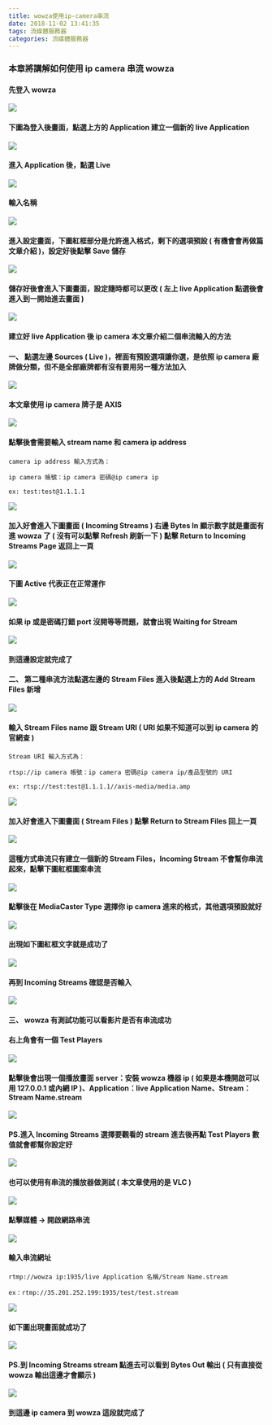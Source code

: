 ```yaml
---
title: wowza使用ip-camera串流
date: 2018-11-02 13:41:35
tags: 流媒體服務器
categories: 流媒體服務器
---
```


### 本章將講解如何使用 ip camera 串流 wowza

<!-- more -->

#### 先登入 wowza

![ ](images/1.png)

#### 下圖為登入後畫面，點選上方的 Application 建立一個新的 live Application

![ ](images/2.png)

#### 進入 Application 後，點選 Live

![ ](images/4.png)

#### 輸入名稱

![ ](images/3.png)

#### 進入設定畫面，下圖紅框部分是允許進入格式，剩下的選項預設 ( 有機會會再做篇文章介紹 )，設定好後點擊 Save 儲存

![ ](images/5.png)

#### 儲存好後會進入下圖畫面，設定隨時都可以更改 ( 左上 live Application 點選後會進入到一開始進去畫面 )

![ ](images/6.png)

#### 建立好 live Application 後 ip camera 本文章介紹二個串流輸入的方法

#### 一、 點選左邊 Sources ( Live )，裡面有預設選項讓你選，是依照 ip camera 廠牌做分類，但不是全部廠牌都有沒有要用另一種方法加入

![ ](images/7.png)

#### 本文章使用 ip camera 牌子是 AXIS

![ ](images/8.png)

#### 點擊後會需要輸入 stream name 和 camera ip address

```
camera ip address 輸入方式為：

ip camera 帳號：ip camera 密碼@ip camera ip

ex: test:test@1.1.1.1
```

![ ](images/9.png)

#### 加入好會進入下圖畫面 ( Incoming Streams ) 右邊 Bytes In 顯示數字就是畫面有進 wowza 了 ( 沒有可以點擊 Refresh 刷新一下 ) 點擊 Return to Incoming Streams Page 返回上一頁

![ ](images/10.png)

#### 下圖 Active 代表正在正常運作

![ ](images/11.png)

#### 如果 ip 或是密碼打錯 port 沒開等等問題，就會出現 Waiting for Stream

![ ](images/12.png)

#### 到這邊設定就完成了

#### 二、 第二種串流方法點選左邊的 Stream Files 進入後點選上方的 Add Stream Files 新增

![ ](images/13.png)

#### 輸入 Stream Files name 跟 Stream URI ( URI 如果不知道可以到 ip camera 的官網查 )

```
Stream URI 輸入方式為：

rtsp://ip camera 帳號：ip camera 密碼@ip camera ip/產品型號的 URI

ex: rtsp://test:test@1.1.1.1//axis-media/media.amp
```

![ ](images/14.png)

#### 加入好會進入下圖畫面 ( Stream Files ) 點擊 Return to Stream Files 回上一頁

![ ](images/15.png)

#### 這種方式串流只有建立一個新的 Stream Files，Incoming Stream 不會幫你串流起來，點擊下圖紅框圖案串流

![ ](images/16.png)

#### 點擊後在 MediaCaster Type 選擇你 ip camera 進來的格式，其他選項預設就好

![ ](images/17.png)

#### 出現如下圖紅框文字就是成功了

![ ](images/18.png)

#### 再到 Incoming Streams 確認是否輸入

![ ](images/19.png)

#### 三、 wowza 有測試功能可以看影片是否有串流成功

#### 右上角會有一個 Test Players

![ ](images/20.png)

#### 點擊後會出現一個播放畫面 server：安裝 wowza 機器 ip ( 如果是本機開啟可以用 127.0.0.1 或內網 IP )、Application：live Application Name、Stream：Stream Name.stream

![ ](images/21.png)

#### PS.進入 Incoming Streams 選擇要觀看的 stream 進去後再點 Test Players 數值就會都幫你設定好

![ ](images/22.png)

#### 也可以使用有串流的播放器做測試 ( 本文章使用的是 VLC )

![ ](images/23.png)

#### 點擊媒體 → 開啟網路串流

![ ](images/24.png)

#### 輸入串流網址

```
rtmp://wowza ip:1935/live Application 名稱/Stream Name.stream

ex：rtmp://35.201.252.199:1935/test/test.stream
```

![ ](images/25.png)

#### 如下圖出現畫面就成功了

![ ](images/26.png)

#### PS.到 Incoming Streams stream 點進去可以看到 Bytes Out 輸出 ( 只有直接從 wowza 輸出這邊才會顯示 )

![ ](images/27.png)

#### 到這邊 ip camera 到 wowza 這段就完成了